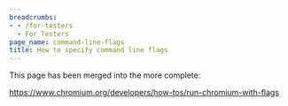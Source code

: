 ```yaml
---
breadcrumbs:
- - /for-testers
  - For Testers
page_name: command-line-flags
title: How to specify command line flags
---
```


This page has been merged into the more complete:

<https://www.chromium.org/developers/how-tos/run-chromium-with-flags>
